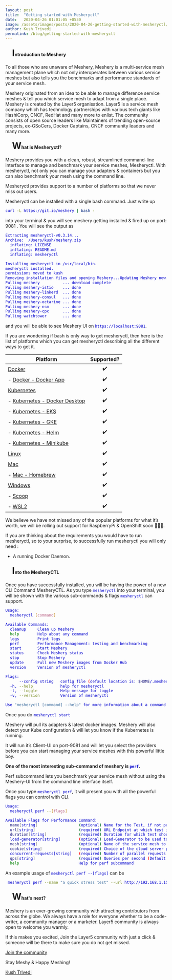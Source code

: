 ```yaml
---
layout: post
title:  "Getting started with Mesheryctl"
date:   2020-04-26 01:01:05 +0530
image: /assets/images/posts/2020-04-26-getting-started-with-mesheryctl/mesheryctl.png
author: Kush Trivedi
permalink: /blog/getting-started-with-mesheryctl
---
```



#### <span style="margin-left:.75em;font-size: 2em; align-content: center;">I</span>ntroduction to Meshery 

To all those who are unaware of Meshery, Meshery is a multi-service mesh management plane which not only interoperates between various service meshes but also tells you the benchmarks and performance standards of your service mesh.

Meshery originated from an idea to be able to manage difference service meshes & tell you which service mesh to adapt from a single place. Meshery is created by the Layer5 organisation.
Layer5 is a service mesh company which has technology partnerships with various tech giants like HashiCorp, CNCF, RedHat and many more to enlist. The community consists of open source leaders like Maintainers of trending open-source projects, ex-GSoCers, Docker Captains, CNCF community leaders and many more. 

#### <span style="margin-left:.75em;font-size: 2em; align-content: center;">W</span>hat is Mesheryctl?

Meshery provides you with a clean, robust, streamlined command-line interface to manage and benchmark your service meshes, Mesheryctl. With mesheryctl, not only you can manage your adapters & containers but you can also benchmark your mesh using the command line.

Mesheryctl provides support to a number of platforms so that we never miss out users.

Mesheryctl can be installed with a single bash command. Just write up 
```sh
curl -L https://git.io/meshery | bash -
```
into your terminal & you will see meshery getting installed & fired up on port: 9081 .
You will see the output as 

<style>
  code, kbd, pre, samp {
    color: black;
  }
</style>
```sh
Extracting mesheryctl-v0.3.14...
Archive:  /Users/kush/meshery.zip
  inflating: LICENSE
  inflating: README.md
  inflating: mesheryctl

Installing mesheryctl in /usr/local/bin.
mesheryctl installed.
permissions moved to kush
Removing installation files and opening Meshery...Updating Meshery now...
Pulling meshery          ... download complete
Pulling meshery-istio    ... done
Pulling meshery-linkerd  ... done
Pulling meshery-consul   ... done
Pulling meshery-octarine ... done
Pulling meshery-nsm      ... done
Pulling meshery-cpx      ... done
Pulling watchtower       ... done
```
and you will be able to see Meshery UI on `https://localhost:9081`.

If you are wondering if bash is only way to get mesheryctl, then here is the list of platforms which you can get mesheryctl describing all the different ways to get it.

| Platform | Supported? |
| --- | :---: |
| [Docker](https://meshery.layer5.io/docs/installation/docker) | ✔️ |
| - [Docker - Docker App](https://meshery.layer5.io/docs/installation/docker) | ✔️ |
| [Kubernetes](https://meshery.layer5.io/docs/installation/kubernetes) | ✔️ |
| - [Kubernetes - Docker Desktop](https://meshery.layer5.io/docs/installation#mac-or-linux) | ✔️ |
| - [Kubernetes - EKS](https://meshery.layer5.io/docs/installation/eks) | ✔️ |
| - [Kubernetes - GKE](https://meshery.layer5.io/docs/installation/gke) | ✔️ |
| - [Kubernetes - Helm](https://meshery.layer5.io/docs/installation/kubernetes#helm) | ✔️ |
| - [Kubernetes - Minikube](https://meshery.layer5.io/docs/installation/minikube) | ✔️ |
| [Linux](https://meshery.layer5.io/docs/installation#mac-or-linux) | ✔️ |
| [Mac](https://meshery.layer5.io/docs/installation#mac-or-linux) | ✔️ |
| - [Mac - Homebrew](https://meshery.layer5.io/docs/installation#mac-or-linux) | ✔️ |
| [Windows](https://meshery.layer5.io/docs/installation#windows) | ✔️ |
| - [Scoop](https://meshery.layer5.io/docs/installation#windows) | ✔️ |
| - [WSL2](https://meshery.layer5.io/docs/installation/wsl2) | ✔️ |

We believe we have not missed any of the popular platforms for what it’s worth, we will be rolling out support for RaspberryPi & OpenShift soon 🎉🎉🎉.

If you are thinking about the requirements you would have to run mesheryctl, so to your surprise, to successfully run mesheryctl you will only need :

- A running Docker Daemon.

#### <span style="margin-left:.75em;font-size: 2em; align-content: center;">I</span>nto the MesheryCTL

Once you have successfully installed, you will be having the power of a new CLI Command MesheryCTL. As you type `mesheryctl` into your terminal, you will be shown with the various sub-commands & flags `mesheryctl` can support.

<style>
  code, kbd, pre, samp {
    color: mediumblue;
  }
</style>
```sh
Usage:
  mesheryctl [command]

Available Commands:
  cleanup     Clean up Meshery
  help        Help about any command
  logs        Print logs
  perf        Performance Management: testing and benchmarking
  start       Start Meshery
  status      Check Meshery status
  stop        Stop Meshery
  update      Pull new Meshery images from Docker Hub
  version     Version of mesheryctl

Flags:
      --config string   config file (default location is: $HOME/.meshery/meshery.yaml)
  -h, --help            help for mesheryctl
  -t, --toggle          Help message for toggle
  -v, --version         Version of mesheryctl

Use "mesheryctl [command] --help" for more information about a command.
```

Once you do `mesheryctl start`

Meshery will pull its adapters & latest docker images. Meshery will also detect your Kube configuration & will let you know if the Kubernetes is running. 

It will run it’s Client-UI on port-9081 and will let you select the providers before you can start managing your service meshes with this powerful little boy.

**One of the most interesting sub-command of meshery is `perf`.**

Perf subcommand lets you benchmark your service mesh without using the Meshery-UI from the command line interface itself.

Once you type `mesheryctl perf`, it will present you with all the powerful flags you can control with CLI.

<style>
  code, kbd, pre, samp {
    color: mediumblue;
  }
</style>
```sh
Usage:
  mesheryctl perf --[flags]

Available Flags for Performance Command:
  name[string]                  (optional) Name for the Test, if not provided random name will be used.
  url[string]                   (required) URL Endpoint at which test is to be performed
  duration[string]              (required) Duration for which test should be performed. See standard notation https://golang.org/pkg/time/#ParseDuration
  load-generator[string]        (optional) Load-Generator to be used to perform test.(fortio/wrk2) (Default "fortio")
  mesh[string]                  (optional) Name of the service mesh to be tested.
  cookie[string]                (required) Choice of the cloud server provider (Default "Default Local Provider")
  concurrent-requests[string]   (required) Number of parallel requests to be used (Default "1")
  qps[string]                   (required) Queries per second (Default "0")
  help                          Help for perf subcommand
```

An example usage of `mesheryctl perf --[flags]` can be

<style>
  code, kbd, pre, samp {
    color: mediumblue;
  }
</style>
```sh
 mesheryctl perf --name "a quick stress test" --url http://192.168.1.15/productpage --qps 300 --concurrent-requests 2 --duration 30s --cookie "meshery-provider=None"
```



#### <span style="margin-left:.75em;font-size: 2em; align-content: center;">W</span>hat's next?

Meshery is an ever-growing community with attracting contributors from across the globe. We always have a role for everyone whether to be a code-writer, a community manager or a marketer. Layer5 community is always open to welcome you warmly.

If this makes you excited, Join the Layer5 community with just a click & someone will be there to make sure you do not get missed.

[Join the community](slack.layer5.io)

Stay Meshy & Happy Meshing!

[Kush Trivedi](https://github.com/kushthedude)
